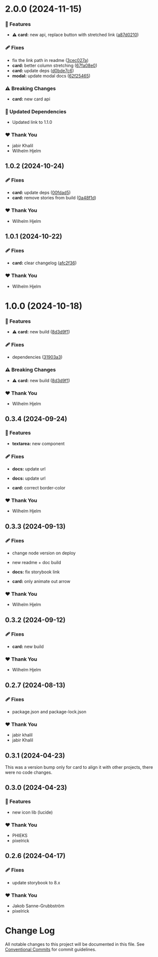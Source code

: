 # 2.0.0 (2024-11-15)

### 🚀 Features

- ⚠️  **card:** new api, replace button with stretched link ([a87d0210](https://github.com/migrationsverket/midas/commit/a87d0210))

### 🩹 Fixes

- fix the link path in readme ([3cec027a](https://github.com/migrationsverket/midas/commit/3cec027a))
- **card:** better column stretching ([67fa08e0](https://github.com/migrationsverket/midas/commit/67fa08e0))
- **card:** update deps ([d0bde7c6](https://github.com/migrationsverket/midas/commit/d0bde7c6))
- **modal:** update modal docs ([62f25465](https://github.com/migrationsverket/midas/commit/62f25465))

### ⚠️  Breaking Changes

- **card:** new card api

### 🧱 Updated Dependencies

- Updated link to 1.1.0

### ❤️  Thank You

- jabir Khalil
- Wilhelm Hjelm

## 1.0.2 (2024-10-24)

### 🩹 Fixes

- **card:** update deps ([00fdad5](https://github.com/migrationsverket/midas/commit/00fdad5))
- **card:** remove stories from build ([0a48f1d](https://github.com/migrationsverket/midas/commit/0a48f1d))

### ❤️  Thank You

- Wilhelm Hjelm

## 1.0.1 (2024-10-22)

### 🩹 Fixes

- **card:** clear changelog ([afc2f36](https://github.com/migrationsverket/midas/commit/afc2f36))

### ❤️  Thank You

- Wilhelm Hjelm

# 1.0.0 (2024-10-18)

### 🚀 Features

- ⚠️ **card:** new build ([8d3d9f1](https://github.com/migrationsverket/midas/commit/8d3d9f1))

### 🩹 Fixes

- dependencies ([31903a3](https://github.com/migrationsverket/midas/commit/31903a3))

### ⚠️ Breaking Changes

- ⚠️ **card:** new build ([8d3d9f1](https://github.com/migrationsverket/midas/commit/8d3d9f1))

### ❤️ Thank You

- Wilhelm Hjelm

## 0.3.4 (2024-09-24)

### 🚀 Features

- **textarea:** new component

### 🩹 Fixes

- **docs:** update url

- **docs:** update url

- **card:** correct border-color

### ❤️ Thank You

- Wilhelm Hjelm

## 0.3.3 (2024-09-13)

### 🩹 Fixes

- change node version on deploy

- new readme + doc build

- **docs:** fix storybook link

- **card:** only animate out arrow

### ❤️ Thank You

- Wilhelm Hjelm

## 0.3.2 (2024-09-12)

### 🩹 Fixes

- **card:** new build

### ❤️ Thank You

- Wilhelm Hjelm

## 0.2.7 (2024-08-13)

### 🩹 Fixes

- package.json and package-lock.json

### ❤️ Thank You

- jabir khalil
- jabir Khalil

## 0.3.1 (2024-04-23)

This was a version bump only for card to align it with other projects, there were no code changes.

## 0.3.0 (2024-04-23)

### 🚀 Features

- new icon lib (lucide)

### ❤️ Thank You

- PHIEKS
- pixelrick

## 0.2.6 (2024-04-17)

### 🩹 Fixes

- update storybook to 8.x

### ❤️ Thank You

- Jakob Sanne-Grubbström
- pixelrick

# Change Log

All notable changes to this project will be documented in this file.
See [Conventional Commits](https://conventionalcommits.org) for commit guidelines.
